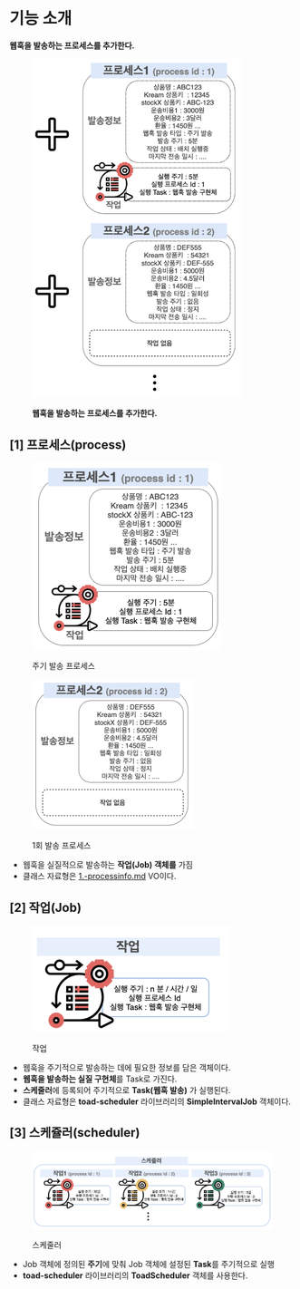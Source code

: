 # 기능 소개

**웹훅을 발송하는 프로세스를 추가한다.**

<figure><img src="../../../../.gitbook/assets/image (5) (2).png" alt="" width="370"><figcaption><p><strong>웹훅을 발송하는 프로세스를 추가한다.</strong></p></figcaption></figure>

&#x20;

## \[1] 프로세스(process)

<figure><img src="../../../../.gitbook/assets/image (15).png" alt="" width="334"><figcaption><p>주기 발송 프로세스</p></figcaption></figure>

<figure><img src="../../../../.gitbook/assets/image (17).png" alt="" width="284"><figcaption><p>1회 발송 프로세스</p></figcaption></figure>

* 웹훅을 실질적으로 발송하는 **작업(Job) 객체를** 가짐
* 클래스 자료형은 [1.-processinfo.md](<../../undefined/(1) VO 설계 및 설계도 작성/3./1.-processinfo.md> "mention") VO이다.&#x20;

## \[2] 작업(Job)

<figure><img src="../../../../.gitbook/assets/image (2) (2) (1).png" alt="" width="347"><figcaption><p>작업</p></figcaption></figure>

* 웹훅을 주기적으로 발송하는 데에 필요한 정보를 담은 객체이다.
* **웹훅을 발송하는 실질 구현체**를 Task로 가진다.
* **스케줄러**에 등록되어 주기적으로 **Task(웹훅 발송)** 가 실행된다.
* 클래스 자료형은 **toad-scheduler** 라이브러리의 **SimpleIntervalJob** 객체이다.

## \[3] 스케쥴러(scheduler)

<figure><img src="../../../../.gitbook/assets/image (3) (1) (2).png" alt=""><figcaption><p>스케줄러</p></figcaption></figure>

* Job 객체에 정의된 **주기**에 맞춰 Job 객체에 설정된 **Task**를 주기적으로 실행
* **toad-scheduler** 라이브러리의 **ToadScheduler** 객체를 사용한다.
